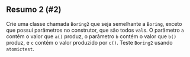 ## Resumo 2 (#2)

Crie uma classe chamada `Boring2` que seja semelhante a `Boring`, exceto que possui parâmetros no construtor, que são todos `val`s. O parâmetro `a` contém o valor que `a()` produz, o parâmetro `b` contém o valor que `b()` produz, e `c` contém o valor produzido por `c()`. Teste `Boring2` usando `atomictest`.